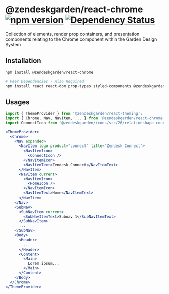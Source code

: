 # @zendeskgarden/react-chrome [![npm version](https://img.shields.io/npm/v/@zendeskgarden/react-chrome.svg?style=flat-square)](https://www.npmjs.com/package/@zendeskgarden/react-chrome) [![Dependency Status](https://img.shields.io/david/zendeskgarden/react-components.svg?path=packages/chrome&style=flat-square)](https://david-dm.org/zendeskgarden/react-components?path=packages/chrome) <!-- markdownlint-disable -->

<!-- markdownlint-enable -->

Collection of elements, render prop containers, and presentation components
relating to the Chrome component within the Garden Design System

## Installation

```sh
npm install @zendeskgarden/react-chrome

# Peer Dependencies - Also Required
npm install react react-dom prop-types styled-components @zendeskgarden/react-theming
```

## Usages

```jsx static
import { ThemeProvider } from '@zendeskgarden/react-theming';
import { Chrome, Nav, NavItem, ... } from '@zendeskgarden/react-chrome';
import ConnectIcon from '@zendeskgarden/icons/src/26/relationshape-connect.svg';

<ThemeProvider>
  <Chrome>
    <Nav expanded>
      <NavItem logo product="connect" title="Zendesk Connect">
        <NavItemIcon>
          <ConnectIcon />
        </NavItemIcon>
        <NavItemText>Zendesk Connect</NavItemText>
      </NavItem>
      <NavItem current>
        <NavItemIcon>
          <HomeIcon />
        </NavItemIcon>
        <NavItemText>Home</NavItemText>
      </NavItem>
    </Nav>
    <SubNav>
      <SubNavItem current>
        <SubNavItemText>Subnav 1</SubNavItemText>
      </SubNavItem>
      ...
    </SubNav>
    <Body>
      <Header>
        ...
      </Header>
      <Content>
        <Main>
          Lorem ipsum...
        </Main>
      </Content>
    </Body>
  </Chrome>
</ThemeProvider>
```
